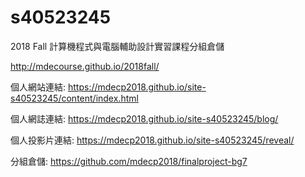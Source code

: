 # s40523245
2018 Fall 計算機程式與電腦輔助設計實習課程分組倉儲

http://mdecourse.github.io/2018fall/

個人網站連結: https://mdecp2018.github.io/site-s40523245/content/index.html

個人網誌連結: https://mdecp2018.github.io/site-s40523245/blog/

個人投影片連結: https://mdecp2018.github.io/site-s40523245/reveal/

分組倉儲: https://github.com/mdecp2018/finalproject-bg7
